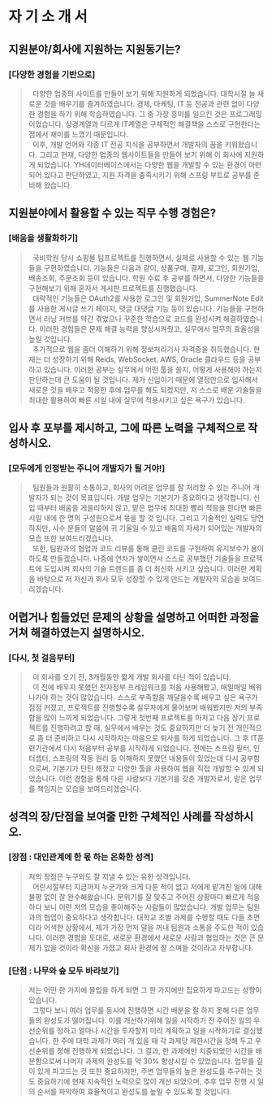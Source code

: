 # 자 기 소 개 서

## 지원분야/회사에 지원하는 지원동기는?
### [다양한 경험을 기반으로]

> &nbsp; 다양한 업종의 사이트를 만들어 보기 위해 지원하게 되었습니다.
대학시절 늘 새로운 것을 배우기를 즐겨하였습니다. 경제, 마케팅, IT 등 전공과 관련 없이 다양한 경험을 하기 위해 학습하였습니다. 그 중 가장 흥미를 일으킨 것은 프로그래밍이었습니다. 상경계열과 다르게 IT계열은 구체적인 해결책을 스스로 구현한다는 점에서 재미를 느꼈기 때문입니다.
<br>&nbsp; 이후, 개발 언어와 각종 IT 전공 지식을 공부하면서 개발자의 꿈을 키워왔습니다. 그리고 현재, 다양한 업종의 웹사이트들을 만들어 보기 위해 이 회사에 지원하게 되었습니다. YH데이터베이스에서는 다양한 웹을 개발할 수 있는 환경이 마련되어 있다고 판단하였고, 지원 자격을 충족시키기 위해 스프링 부트로 공부를 준비해 왔습니다. 


## 지원분야에서 활용할 수 있는 직무 수행 경험은?
### [배움을 생활화하기]

> &nbsp; 국비학원 당시 쇼핑몰 팀프로젝트를 진행하면서, 실제로 사용할 수 있는 웹 기능들을 구현하였습니다. 기능들은 다음과 같이, 상품구매, 결제, 로그인, 회원가입, 배송조회, 주문조회 등이 있습니다. 학원 수료 후 공부를 하면서, 다양한 기능들을 구현해보기 위해 혼자서 게시판 프로젝트를 진행했습니다.
 <br>&nbsp; 대략적인 기능들은 OAuth2를 사용한 로그인 및 회원가입, SummerNote Edit를 사용한 게시글 쓰기 페이지, 댓글 대댓글 기능 등이 있습니다. 기능들을 구현하면서 러닝 커브를 약간 겪었으나 꾸준한 학습으로 코드를 완성시켜 해결하였습니다. 이러한 경험들은 문제 해결 능력을 향상시켜줬고, 실무에서 업무의 효율성을 높일 것입니다.
 <br>&nbsp; 추가적으로 웹을 좀더 이해하기 위해 정보처리기사 자격증을 취득했습니다. 현재는 더 성장하기 위해 Reids, WebSocket, AWS, Oracle 클라우드 등을 공부하고 있습니다. 이러한 공부는 실무에서 어떤 툴을 쓸지, 어떻게 사용해야 하는지 판단하는데 큰 도움이 될 것입니다. 제가 신입이기 때문에 열정만으로 입사해서 새로운 것을 배우고 적응한 후에 업무를 해도 되겠지만, 저 스스로 배운 기술들을 최대한 활용하여 빠른 시일 내에 실무에 적용시키고 싶은 욕구가 있습니다.


## 입사 후 포부를 제시하고, 그에 따른 노력을 구체적으로 작성하시오.
### [모두에게 인정받는 주니어 개발자가 될 거야!]

> &nbsp; 팀원들과 원활히 소통하고, 회사의 어려운 업무를 잘 처리할 수 있는 주니어 개발자가 되는 것이 목표입니다. 개발 업무는 기본기가 중요하다고 생각합니다. 신입 때부터 배움을 게을리하지 않고, 맡은 업무에 최대한 빨리 적응을 한다면 빠른 시일 내에 한 명의 구성원으로서 몫을 할 것 입니다. 그리고 기술적인 실력도 당연하지만, 사수 분들의 말씀에 귀 기울일 수 있고 배움의 자세가 되어있는 개발자의 모습 또한 보여드리겠습니다.
<br>&nbsp; 또한, 팀원과의 협업과 코드 리뷰를 통해 클린 코드를 구현하여 유지보수가 용이하도록 만들겠습니다. 나중에 연차가 쌓이면서 스스로 공부했던 기술들을 프로젝트에 도입시켜 회사의 기술 트렌드를 좀 더 최신화 시키고 싶습니다. 이러한 계획을 바탕으로 저 자신과 회사 모두 성장할 수 있게 만드는 개발자의 모습을 보여드리겠습니다.


## 어렵거나 힘들었던 문제의 상황을 설명하고 어떠한 과정을 거쳐 해결하였는지 설명하시오.
### [다시, 첫 걸음부터]

> &nbsp; 이 회사를 오기 전, 3개월동안 짧게 개발 회사를 다닌 적이 있습니다.
 <br>&nbsp; 이 전에 배우지 못했던 전자정부 프레임워크를 처음 사용해봤고, 매일매일 배워나가야 하는 것이 많았습니다. 스스로 부족함을 깨달을수록 배우고 싶은 욕구가 점점 커졌고, 프로젝트를 진행할수록 실무자에게 물어보며 배워봤지만 저의 부족함을 많이 느끼게 되었습니다. 그렇게 첫번째 프로젝트를 마치고 다음 장기 프로젝트를 진행하려고 할 때, 실무에서 배우는 것도 중요하지만 더 늦기 전 개인적으로 좀 더 준비하고 다시 시작하자는 마음으로 퇴사를 하게 되었습니다. 그 후 IT훈련기관에서 다시 처음부터 공부를 시작하게 되었습니다. 전에는 스프링 필터, 인터셉터, 스프링의 작동 원리 등 이해하지 못했던 내용들이 있었는데 다시 공부함으로써, 기본기가 탄탄 해졌고 다양한 툴을 사용하여 웹을 직접 개발할 수 있게 되었습니다.
 이런 경험을 통해 다른 사람보다 기본기를 갖춘 개발자로서, 맡은 업무를 책임지는 모습을 보여드리겠습니다.

 
## 성격의 장/단점을 보여줄 만한 구체적인 사례를 작성하시오.
### [장점 : 대인관계에 한 몫 하는 온화한 성격]

> 저의 장점은 누구와도 잘 지낼 수 있는 유한 성격입니다.
<br>&nbsp; 어린시절부터 지금까지 누군가와 크게 다툰 적이 없고 저에게 맡겨진 일에 대해 불평 없이 잘 완수해왔습니다. 분위기를 잘 맞추고 주어진 상황마다 빠르게 적응하다 보니 이런 저의 모습을 좋아해주는 사람들이 많았습니다. 개발 업무는 팀원과의 협업이 중요하다고 생각합니다. 대학교 조별 과제를 수행할 때도 다들 초면이라 어색한 상황에서, 제가 가장 먼저 말을 꺼내 팀원과 소통을 주도한 적이 있습니다. 이러한 경험을 토대로, 새로운 환경에서 새로운 사람과 협업하는 것은 큰 문제가 없을 것이라 확신을 가졌고 회사 환경에 잘 스며들 것이라고 자부합니다.
 
### [단점 : 나무와 숲 모두 바라보기]

> 저는 어떤 한 가지에 몰입을 하게 되면 그 한 가지에만 집요하게 파고드는 성향이 있습니다.
<br>&nbsp; 그렇다 보니 여러 업무를 동시에 진행하면 시간 배분을 잘 하지 못해 다른 업무들의 완성도가 떨어집니다. 이를 개선하기위해 일을 시작하기 전 주어진 일의 우선순위를 정하고 얼마나 시간을 투자할지 미리 계획하고 일을 시작하기로 결심했습니다. 한 주에 대학 과제가 여러 개 있을 때 각 과제당 제한시간을 정해 두고 우선순위를 정해 진행하게 되었습니다. 그 결과, 한 과제에만 치중되었던 시간을 배분함으로써 나머지 과제의 완성도를  약 30% 향상시킬 수 있었습니다. 업무를 깊이 있게 파고드는 것 또한 중요하지만, 주변 업무들의 높은 완성도를 추구하는 것도 중요하기에 현재 지속적인 노력으로 많이 개선 되었으며, 추후 업무 진행 시 일의 순서를 파악하여 효율적이고 완성도를 높일 수 있도록 할 것입니다.

